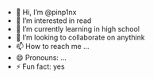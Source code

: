 - 👋 Hi, I’m @pinp1nx
- 👀 I’m interested in read
- 🌱 I’m currently learning in high school
- 💞️ I’m looking to collaborate on anythink
- 📫 How to reach me ...
- 😄 Pronouns: ...
- ⚡ Fun fact: yes

<!---
pinp1nx/pinp1nx is a ✨ special ✨ repository because its `README.md` (this file) appears on your GitHub profile.
You can click the Preview link to take a look at your changes.
--->
